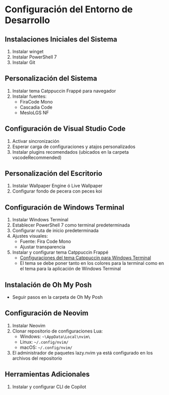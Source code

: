 # Configuración del Entorno de Desarrollo

## Instalaciones Iniciales del Sistema
1. Instalar winget
2. Instalar PowerShell 7
3. Instalar Git

## Personalización del Sistema
1. Instalar tema Catppuccin Frappé para navegador
2. Instalar fuentes:
   - FiraCode Mono
   - Cascadia Code
   - MesloLGS NF

## Configuración de Visual Studio Code
1. Activar sincronización
2. Esperar carga de configuraciones y atajos personalizados
3. Instalar plugins recomendados (ubicados en la carpeta vscodeRecommended)

## Personalización del Escritorio
1. Instalar Wallpaper Engine ó Live Wallpaper
2. Configurar fondo de pecera con peces koi

## Configuración de Windows Terminal
1. Instalar Windows Terminal
2. Establecer PowerShell 7 como terminal predeterminada
3. Configurar ruta de inicio predeterminada
4. Ajustes visuales:
   - Fuente: Fira Code Mono
   - Ajustar transparencia
5. Instalar y configurar tema Catppuccin Frappé
   - [Configuraciones del tema Catppuccin para Windows Terminal](https://github.com/catppuccin/windows-terminal)
   - El tema se debe poner tanto en los colores para la terminal como en el tema para la aplicación de Windows Terminal

## Instalación de Oh My Posh
- Seguir pasos en la carpeta de Oh My Posh

## Configuración de Neovim
1. Instalar Neovim
2. Clonar repositorio de configuraciones Lua:
   - Windows: `~\AppData\Local\nvim\`
   - Linux: `~/.config/nvim/`
   - macOS: `~/.config/nvim/`
3. El administrador de paquetes lazy.nvim ya está configurado en los archivos del repositorio

## Herramientas Adicionales
1. Instalar y configurar CLI de Copilot
